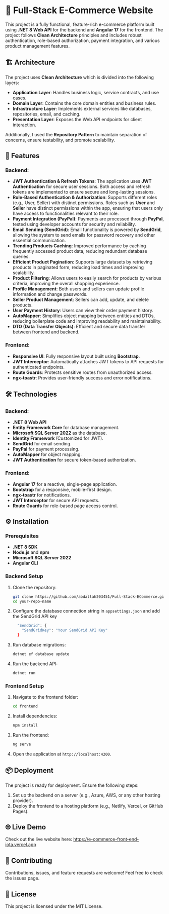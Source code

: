# 🛒 Full-Stack E-Commerce Website

This project is a fully functional, feature-rich e-commerce platform built using **.NET 8 Web API** for the backend and **Angular 17** for the frontend. The project follows **Clean Architecture** principles and includes robust authentication, role-based authorization, payment integration, and various product management features.

## 🏗️ Architecture

The project uses **Clean Architecture** which is divided into the following layers:

- **Application Layer**: Handles business logic, service contracts, and use cases.
- **Domain Layer**: Contains the core domain entities and business rules.
- **Infrastructure Layer**: Implements external services like databases, repositories, email, and caching.
- **Presentation Layer**: Exposes the Web API endpoints for client interaction.

Additionally, I used the **Repository Pattern** to maintain separation of concerns, ensure testability, and promote scalability.

## 🚀 Features

### Backend:

- **JWT Authentication & Refresh Tokens**: The application uses **JWT Authentication** for secure user sessions. Both access and refresh tokens are implemented to ensure secure and long-lasting sessions.
- **Role-Based Authentication & Authorization**: Supports different roles (e.g., User, Seller) with distinct permissions. Roles such as **User** and **Seller** have distinct permissions within the app, ensuring that users only have access to functionalities relevant to their role.
- **Payment Integration (PayPal)**: Payments are processed through **PayPal**, tested using developer accounts for security and reliability.
- **Email Sending (SendGrid)**: Email functionality is powered by **SendGrid**, allowing the system to send emails for password recovery and other essential communication.
- **Trending Products Caching**: Improved performance by caching frequently accessed product data, reducing redundant database queries.
- **Efficient Product Pagination**: Supports large datasets by retrieving products in paginated form, reducing load times and improving scalability.
- **Product Filtering**: Allows users to easily search for products by various criteria, improving the overall shopping experience.
- **Profile Management**: Both users and sellers can update profile information and change passwords.
- **Seller Product Management**: Sellers can add, update, and delete products.
- **User Payment History**: Users can view their order payment history.
- **AutoMapper**: Simplifies object mapping between entities and DTOs, reducing boilerplate code and improving readability and maintainability.
- **DTO (Data Transfer Objects)**: Efficient and secure data transfer between frontend and backend.

### Frontend:

- **Responsive UI**: Fully responsive layout built using **Bootstrap**.
- **JWT Interceptor**: Automatically attaches JWT tokens to API requests for authenticated endpoints.
- **Route Guards**: Protects sensitive routes from unauthorized access.
- **ngx-toastr**: Provides user-friendly success and error notifications.

## 🛠️ Technologies

### Backend:

- **.NET 8 Web API**
- **Entity Framework Core** for database management.
- **Microsoft SQL Server 2022** as the database.
- **Identity Framework** (Customized for JWT).
- **SendGrid** for email sending.
- **PayPal** for payment processing.
- **AutoMapper** for object mapping.
- **JWT Authentication** for secure token-based authorization.

### Frontend:

- **Angular 17** for a reactive, single-page application.
- **Bootstrap** for a responsive, mobile-first design.
- **ngx-toastr** for notifications.
- **JWT Interceptor** for secure API requests.
- **Route Guards** for role-based page access control.

## ⚙️ Installation

### Prerequisites

- **.NET 8 SDK**
- **Node.js** and **npm**
- **Microsoft SQL Server 2022**
- **Angular CLI**

### Backend Setup

1. Clone the repository:
   ```bash
   git clone https://github.com/abdallah203451/Full-Stack-ECommerce.git
   cd your-repo-name
   ```
2. Configure the database connection string in `appsettings.json` and add the SendGrid API key
   ```bash
     "SendGrid": {
       "SendGridKey": "Your SendGrid API Key"
     }
   ```
3. Run database migrations:
   ```bash
   dotnet ef database update
   ```
4. Run the backend API:
   ```bash
   dotnet run
   ```

### Frontend Setup

1. Navigate to the frontend folder:
   ```bash
   cd frontend
   ```
2. Install dependencies:
   ```bash
   npm install
   ```
3. Run the frontend:
   ```bash
   ng serve
   ```
4. Open the application at `http://localhost:4200`.

## 📦 Deployment

The project is ready for deployment. Ensure the following steps:

1. Set up the backend on a server (e.g., Azure, AWS, or any other hosting provider).
2. Deploy the frontend to a hosting platform (e.g., Netlify, Vercel, or GitHub Pages).

## 🌐 Live Demo

Check out the live website here: https://e-commerce-front-end-iota.vercel.app

## 🤝 Contributing

Contributions, issues, and feature requests are welcome!
Feel free to check the issues page.

## 📝 License

This project is licensed under the MIT License.

